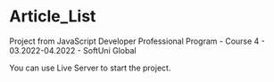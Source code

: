 # Article_List
Project from JavaScript Developer Professional Program - Course 4 - 03.2022-04.2022 - SoftUni Global

You can use Live Server to start the project.
